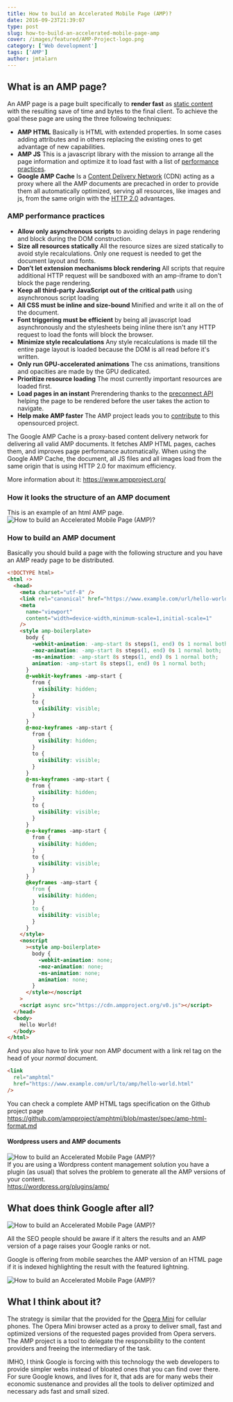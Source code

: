 ```yaml
---
title: How to build an Accelerated Mobile Page (AMP)?
date: 2016-09-23T21:39:07
type: post
slug: how-to-build-an-accelerated-mobile-page-amp
cover: /images/featured/AMP-Project-logo.png
category: ['Web development']
tags: ['AMP']
author: jmtalarn
---
```


## What is an AMP page?

An AMP page is a page built specifically to <strong>render fast</strong> as <a href="http://blog.jmtalarn.com/the-undervalued-static-web-sites/" target="\_blank">static content</a> with the resulting save of time and bytes to the final client. To achieve the goal these page are using the three following techniques:

<!--more-->

<ul>
<li><strong>AMP HTML</strong> Basically is HTML with extended properties. In some cases adding attributes and in others replacing the existing ones to get advantage of new capabilities.</li>
<li><strong>AMP JS</strong> This is a javascript library with the mission to arrange all the page information and optimize it to load fast with a list of <a href="http://blog.jmtalarn.com/how-to-build-an-accelerated-mobile-page-amp/#ampperformancepractices">performance practices</a>.</li>
<li><strong>Google AMP Cache</strong> Is a <a href="https://en.wikipedia.org/wiki/Content_delivery_network">Content Delivery Network</a> (CDN) acting as a proxy where all the AMP documents are precached in order to provide them all automatically optimized, serving all resources, like images and js, from the same origin with the <a href="https://en.wikipedia.org/wiki/HTTP/2">HTTP 2.0</a> advantages.</li>
</ul>
<h3 id="ampperformancepractices">AMP performance practices</h3>
<ul>
<li><strong>Allow only asynchronous scripts</strong> to avoiding delays in page rendering and block during the DOM construction.</li>
<li><strong>Size all resources statically</strong> All the resource sizes are sized statically to avoid style recalculations. Only one request is needed to get the document layout and fonts.</li>
<li><strong>Don’t let extension mechanisms block rendering</strong> All scripts that require additional HTTP request will be sandboxed with an amp-iframe to don't block the page rendering.</li>
<li><strong>Keep all third-party JavaScript out of the critical path</strong> using asynchronous script loading</li>
<li><strong>All CSS must be inline and size-bound</strong> Minified and write it all on the <head> of the <html ⚡> document.</li>
<li><strong>Font triggering must be efficient</strong> by being all javascript load asynchronously and the stylesheets being inline there isn't any HTTP request to load the fonts will block the browser.</li>
<li><strong>Minimize style recalculations</strong> Any style recalculations is made till the entire page layout is loaded because the DOM is all read before it's written.</li>
<li><strong>Only run GPU-accelerated animations</strong> The css animations, transitions and opacities are made by the GPU dedicated.</li>
<li><strong>Prioritize resource loading</strong> The most currently important resources are loaded first.</li>
<li><strong>Load pages in an instant</strong> Prerendering thanks to the <a href="http://www.w3.org/TR/resource-hints/#dfn-preconnect">preconnect API</a> helping the page to be rendered before the user takes the action to navigate.</li>
<li><strong>Help make AMP faster</strong> The AMP project leads you to <a href="https://www.ampproject.org/docs/support/contribute.html">contribute</a> to this opensourced project.</li>
</ul>
<p>The Google AMP Cache is a proxy-based content delivery network for delivering all valid AMP documents. It fetches AMP HTML pages, caches them, and improves page performance automatically. When using the Google AMP Cache, the document, all JS files and all images load from the same origin that is using HTTP 2.0 for maximum efficiency.</p>
<p>More information about it: <a href="https://www.ampproject.org/">https://www.ampproject.org/</a></p>
<h3 id="howitlooksthestructureofanampdocument">How it looks the structure of an AMP document</h3>
<p>This is an example of an html AMP page.<br />
<img src="../images/amphtml_sample.png" alt="How to build an Accelerated Mobile Page (AMP)?" /></p>
<h3 id="howtobuildanampdocument">How to build an AMP document</h3>
<p>Basically you should build a page with the following structure and you have an AMP ready page to be distributed.</p>

```html
<!DOCTYPE html>
<html ⚡>
  <head>
    <meta charset="utf-8" />
    <link rel="canonical" href="https://www.example.com/url/hello-world.html" />
    <meta
      name="viewport"
      content="width=device-width,minimum-scale=1,initial-scale=1"
    />
    <style amp-boilerplate>
      body {
        -webkit-animation: -amp-start 8s steps(1, end) 0s 1 normal both;
        -moz-animation: -amp-start 8s steps(1, end) 0s 1 normal both;
        -ms-animation: -amp-start 8s steps(1, end) 0s 1 normal both;
        animation: -amp-start 8s steps(1, end) 0s 1 normal both;
      }
      @-webkit-keyframes -amp-start {
        from {
          visibility: hidden;
        }
        to {
          visibility: visible;
        }
      }
      @-moz-keyframes -amp-start {
        from {
          visibility: hidden;
        }
        to {
          visibility: visible;
        }
      }
      @-ms-keyframes -amp-start {
        from {
          visibility: hidden;
        }
        to {
          visibility: visible;
        }
      }
      @-o-keyframes -amp-start {
        from {
          visibility: hidden;
        }
        to {
          visibility: visible;
        }
      }
      @keyframes -amp-start {
        from {
          visibility: hidden;
        }
        to {
          visibility: visible;
        }
      }
    </style>
    <noscript
      ><style amp-boilerplate>
        body {
          -webkit-animation: none;
          -moz-animation: none;
          -ms-animation: none;
          animation: none;
        }
      </style></noscript
    >
    <script async src="https://cdn.ampproject.org/v0.js"></script>
  </head>
  <body>
    Hello World!
  </body>
</html>
```

<p>And you also have to link your non AMP document with a link rel tag on the head of your <em>normal</em> document.</p>

```html
<link
  rel="amphtml"
  href="https://www.example.com/url/to/amp/hello-world.html"
/>
```

<p>You can check a complete AMP HTML tags specification on the Github project page <a href="https://github.com/ampproject/amphtml/blob/master/spec/amp-html-format.md">https://github.com/ampproject/amphtml/blob/master/spec/amp-html-format.md</a></p>
<h4 id="wordpressusersandampdocuments">Wordpress users and AMP documents</h4>
<p><img src="../images/banner-1544x500.png" alt="How to build an Accelerated Mobile Page (AMP)?" /><br />
If you are using a Wordpress content management solution you have a plugin (as usual) that solves the problem to generate all the AMP versions of your content.<br />
<a href="https://wordpress.org/plugins/amp/">https://wordpress.org/plugins/amp/</a></p>
<h2 id="whatdoesthinkgoogleafterall">What does think Google after all?</h2>
<p><img src="../images/AMP-alert---Google-Search.png" alt="How to build an Accelerated Mobile Page (AMP)?" /></p>
<p class="warning">All the SEO people should be aware if it alters the results and an AMP version of a page raises your Google ranks or not.</p>
<p>Google is offering from mobile searches the AMP version of an HTML page if it is indexed highlighting the result with the featured lightning.</p>
<p><img src="../images/2016-09-23-09_12_49-Clipboard.png" alt="How to build an Accelerated Mobile Page (AMP)?" /></p>
<h2 id="whatithinkaboutit">What I think about it?</h2>
<p>The strategy is similar that the provided for the <a href="http://www.opera.com/mobile">Opera Mini</a> for cellular phones. The Opera Mini browser acted as a proxy to deliver small, fast and optimized versions of the requested pages provided from Opera servers. The AMP project is a tool to delegate the responsibility to the content providers and freeing the intermediary of the task.</p>

<p>IMHO, I think Google is forcing with this technology the web developers to provide simpler webs instead of bloated ones that you can find over there. For sure Google knows, and lives for it, that ads are for many webs their economic sustenance and provides all the tools to deliver optimized and necessary ads fast and small sized.</p>
